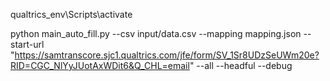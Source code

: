 qualtrics_env\Scripts\activate


python main_auto_fill.py --csv input/data.csv --mapping mapping.json --start-url "https://samtranscore.sjc1.qualtrics.com/jfe/form/SV_1Sr8UDzSeUWm20e?RID=CGC_NlYyJUotAxWDit6&Q_CHL=email" --all --headful --debug






